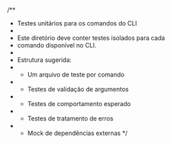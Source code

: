 /\*\*

-   Testes unitários para os comandos do CLI
-
-   Este diretório deve conter testes isolados para cada
-   comando disponível no CLI.
-
-   Estrutura sugerida:
-   -   Um arquivo de teste por comando
-   -   Testes de validação de argumentos
-   -   Testes de comportamento esperado
-   -   Testes de tratamento de erros
-   -   Mock de dependências externas
        \*/
